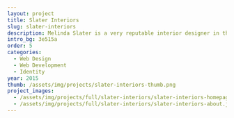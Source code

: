 ```yaml
---
layout: project
title: Slater Interiors
slug: slater-interiors
description: Melinda Slater is a very reputable interior designer in the Seattle area. I helped her re-establish her web presence by implementing her new branding.
intro_bg: 3e515a
order: 5
categories: 
  - Web Design
  - Web Development
  - Identity
year: 2015
thumb: /assets/img/projects/slater-interiors-thumb.png
project_images:
  - /assets/img/projects/full/slater-interiors/slater-interiors-homepage-2.jpg
  - /assets/img/projects/full/slater-interiors/slater-interiors-about.jpg
---
```



